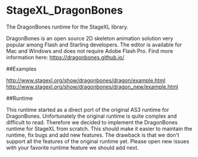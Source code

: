 StageXL_DragonBones
===================

The DragonBones runtime for the StageXL library.

DragonBones is an open source 2D skeleton animation solution very popular among Flash and Starling developers. 
The editor is available for Mac and Windows and does not require Adobe Flash Pro.
Find more information here: <https://dragonbones.github.io/>

##Examples

http://www.stagexl.org/show/dragonbones/dragon/example.html
http://www.stagexl.org/show/dragonbones/dragon_new/example.html

##Runtime

This runtime started as a direct port of the original AS3 runtime for DragonBones.
Unfortunately the original runtime is quite complex and difficult to read. 
Therefore we decided to implement the DragonBones runtime for StageXL from scratch.
This should make it easier to maintain the runtime, fix bugs and add new features.
The drawback is that we don't support all the features of the original runtime yet.
Please open new issues with your favorite runtime feature we should add next.

